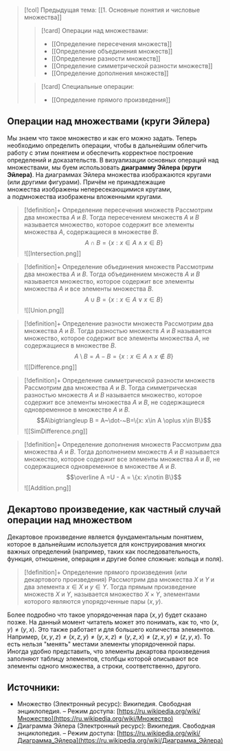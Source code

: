 > [!col] Предыдущая тема: [[1. Основные понятия и числовые множества]]
>> [!card] Операции над множествами:
>> * [[Определение пересечения множеств]]
>> * [[Определение объединения множеств]]
>> * [[Определение разности множеств]]
>> * [[Определение симметрической разности множеств]]
>> * [[Определение дополнения множеств]]
>
>> [!card] Специальные операции:
>>* [[Определение прямого произведения]]
>

## Операции над множествами (круги Эйлера)
Мы знаем что такое множество и как его можно задать. Теперь необходимо определить операции, чтобы в дальнейшим облегчить работу с этим понятием и обеспечить корректное построение определений и доказательств. 
В визуализации основных операций над множествами, мы буем использовать **диаграмму Эйлера (круги Эйлера)**. На диаграммах Эйлера множества изображаются кругами (или другими фигурами). Причём не принадлежащие множества изображены непересекающимися кругами, а подмножества изображены вложенными кругами. 

> [!definition]+ Определение пересечения множеств
> Рассмотрим два множества $A$ и $B$. Тогда пересечением множеств $A$ и $B$ называется множество, которое содержит все элементы множества $A$, содержащиеся в множестве $B$. $$A\cap B=\{x: x\in A \wedge x\in B\}$$
> ![[Intersection.png]] 

> [!definition]+ Определение объединения множеств
> Рассмотрим два множества $A$ и $B$. Тогда объединением множеств $A$ и $B$ называется множество, которое содержит все элементы множества $A$ и все элементы множества $B$. $$A\cup B=\{x: x\in A \lor x\in B\}$$
> ![[Union.png]] 

> [!definition]+ Определение разности множеств
> Рассмотрим два множества $A$ и $B$. Тогда разностью множеств $A$ и $B$ называется множество, которое содержит все элементы множества $A$, не содержащиеся в множестве $B$. $$A\setminus B = A - B = \{x: x\in A \wedge x\notin B\}$$
> ![[Difference.png]]

> [!definition]+ Определение симметрической разности множеств
> Рассмотрим два множества $A$ и $B$. Тогда симметрическая разностью множеств $A$ и $B$ называется множество, которое содержит все элементы множества $A$ и $B$, не содержащиеся одновременное в множестве $A$ и $B$. $$A\bigtriangleup B = A~\dot-~B=\{x: x\in A \oplus x\in B\}$$
> ![[SimDifference.png]]

> [!definition]+ Определение дополнения множеств
> Рассмотрим два множества $A$ и $B$. Тогда дополнением множеств $A$ и $B$ называется множество, которое содержит все элементы множества $A$ и $B$, не содержащиеся одновременное в множестве $A$ и $B$. $$\overline A =U - A = \{x: x\notin B\}$$
> ![[Addition.png]]

## Декартово произведение, как частный случай операции над множеством
Декартовое произведение является фундаментальным понятием, которое в дальнейшим используется для конструирования многих важных определений (например, таких как последовательность, функция, отношение, операция и другие более сложные: кольца и поля). 

> [!definition]+ Определение прямого произведения (или декартового произведения)
> Рассмотрим два множества $X$ и $Y$ и два элемента $x \in X$ и $y \in Y$. Тогда прямым произведение множеств $X$ и $Y$, называется множество $X \times Y$, элементами которого являются упорядоченные пары $(x,y)$. 

Более подробно что такое упорядоченная пара $(x,y)$ будет сказано позже. На данный момент читатель может это понимать, как то, что $(x,y) \not= (y,x)$. Это также работает и для большего количества элементов. Например, $(x,y,z) \not= (x,z,y) \not= (y,x,z) \not= (y,z,x) \not= (z,x,y) \not= (z,y,x)$. То есть нельзя "менять" местами элементы упорядоченной пары.  
Иногда удобно представить, что элементы декартова произведения заполняют таблицу элементов, столбцы которой описывают все элементы одного множества, а строки, соответственно, другого.

## Источники:
* Множество (Электронный ресурс): Википедия. Свободная энциклопедия. – Режим доступа: [https://ru.wikipedia.org/wiki/Множество](https://ru.wikipedia.org/wiki/Множество)
* Диаграмма Эйлера (Электронный ресурс): Википедия. Свободная энциклопедия. – Режим доступа: [https://ru.wikipedia.org/wiki/Диаграмма_Эйлера](https://ru.wikipedia.org/wiki/Диаграмма_Эйлера)